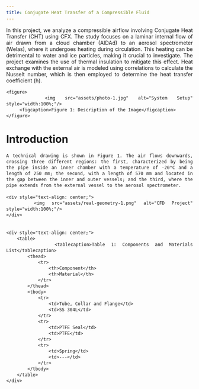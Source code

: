 ```yaml
---
title: Conjugate Heat Transfer of a Compressible Fluid
---
```


<div style="text-align: justify;">    
    In this project, we analyze a compressible airflow involving Conjugate Heat Transfer (CHT) using CFX. The study focuses on a laminar internal flow of air drawn from a cloud chamber (AIDAd) to an aerosol spectrometer (Welas), where it undergoes heating during circulation. This heating can be detrimental to water and ice particles, making it crucial to investigate. The project examines the use of thermal insulation to mitigate this effect. Heat exchange with the external air is modeled using correlations to calculate the Nusselt number, which is then employed to determine the heat transfer coefficient (h).


    <figure>
        <img src="assets/photo-1.jpg" alt="System Setup" style="width:100%;"/>
         <figcaption>Figure 1: Description of the Image</figcaption>
    </figure>
    
</div>

<div style="text-align: justify;">
    <h1>Introduction</h1>

    A technical drawing is shown in Figure 1. The air flows downwards, crossing three different regions: the first, characterized by being the pipe inside an inner chamber with a temperature of -20°C and a length of 250 mm; the second, with a length of 570 mm and located in the gap between the inner and outer vessels; and the third, where the pipe extends from the external vessel to the aerosol spectrometer.
    
    <div style="text-align: center;">
        <img src="assets/real-geometry-1.png" alt="CFD Project" style="width:100%;"/>
    </div>
    

    <div style="text-align: center;">
        <table>
            <tablecaption>Table 1: Components and Materials List</tablecaption>
            <thead>
                <tr>
                    <th>Component</th>
                    <th>Material</th>
                </tr>
            </thead>
            <tbody>
                <tr>
                    <td>Tube, Collar and Flange</td>
                    <td>SS 304L</td>
                </tr>
                <tr>
                    <td>PTFE Seal</td>
                    <td>PTFE</td>
                </tr>
                <tr>
                    <td>Spring</td>
                    <td>---</td>
                </tr>
            </tbody>
        </table>
    </div>


</div>


